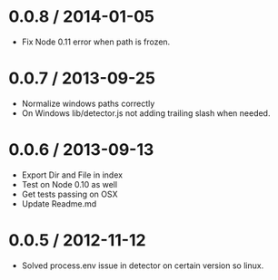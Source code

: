 
0.0.8 / 2014-01-05
==================

  * Fix Node 0.11 error when path is frozen.

0.0.7 / 2013-09-25
==================

  * Normalize windows paths correctly
  * On Windows lib/detector.js not adding trailing slash when needed.

0.0.6 / 2013-09-13
==================

  * Export Dir and File in index
  * Test on Node 0.10 as well
  * Get tests passing on OSX
  * Update Readme.md

0.0.5 / 2012-11-12
==================

  * Solved process.env issue in detector on certain version so linux.
